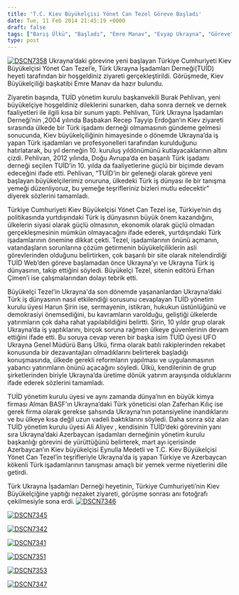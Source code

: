 ```yaml
---
title: 'T.C. Kiev Büyükelçisi Yönet Can Tezel Göreve Başladı'
date: Tue, 11 Feb 2014 21:45:19 +0000
draft: false
tags: ["Barış Ülkü", "Başladı", "Emre Manav", "Evyap Ukrayna", "Göreve", "harun şirin", "T.C Kiev Büyükelçisi", "TUİD (Türk Ukrayna İşadamları Derneği)", "Ufo Ukrayna", "Yönet Can Tezel", "Zaferhan Kılıç"]
type: post
---
```


[![DSCN7358](https://burakpehlivan.org/wp-content/uploads/2014/02/DSCN7358.jpg)](https://burakpehlivan.org/wp-content/uploads/2014/02/DSCN7358.jpg)
Ukrayna’daki görevine yeni başlayan Türkiye Cumhuriyeti Kiev Büyükelçisi Yönet Can Tezel’e, Türk Ukrayna İşadamları Derneği(TUİD) heyeti tarafından bir hoşgeldiniz ziyareti gerçekleştirildi. Görüşmede, Kiev Büyükelçiliği başkatibi Emre Manav da hazır bulundu. 

Ziyaretin başında, TUİD yönetim kurulu başkanvekili Burak Pehlivan, yeni büyükelçiye hoşgeldiniz dileklerini sunarken, daha sonra dernek ve dernek faaliyetleri ile ilgili kısa bir sunum yaptı. Pehlivan, Türk Ukrayna İşadamları Derneği’nin ,2004 yılında Başbakan Recep Tayyip Erdoğan’ın Kiev ziyareti sırasında ülkede bir Türk işadamı derneği olmamasının gündeme gelmesi sonucunda, Kiev büyükelçiliğinin himayesinde o dönemde Ukrayna’da iş yapan Türk işadamları ve profesyonelleri tarafından kurulduğunu hatırlatarak, bu yıl derneğin 10. kuruluş yıldönümünü kutlayacaklarının altını çizdi. Pehlivan, 2012 yılında, Doğu Avrupa’da en başarılı Türk işadamı derneği seçilen TUİD’in 10. yılda da faaliyetlerine güçlü bir biçimde devam edeceğini ifade etti. Pehlivan, “TUİD’in bir geleneği olarak göreve yeni başlayan büyükelçilerimiz onuruna, ülkedeki Türk iş dünyası ile bir tanışma yemeği düzenliyoruz, bu yemeğe teşrifleriniz bizleri mutlu edecektir” diyerek sözlerini tamamladı. 

Türkiye Cumhuriyeti Kiev Büyükelçisi Yönet Can Tezel ise, Türkiye’nin dış politikasında yurtdışındaki Türk iş dünyasının büyük önem kazandığını, ülkelerin siyasi olarak güçlü olmasının, ekonomik olarak güçlü olmadan gerçekleşmesinin mümkün olmayacağını ifade ederek, yurtdışındaki Türk işadamlarının önemine dikkat çekti. Tezel, işadamlarının önünü açmanın, vatandaşların sorunlarına çözüm getirmenin büyükelçiliklerin asli görevlerinden olduğunu belirtirken, çok başarılı bir site olarak nitelendirdiği TUİD Web’den göreve başlamadan önce Ukrayna’yı ve Ukrayna Türk iş dünyasının, takip ettiğini söyledi. Büyükelçi Tezel, sitenin editörü Erhan Çimen’i ise çalışmalarından dolayı tebrik etti.

Büyükelçi Tezel’in Ukrayna'da son dönemde yaşananlardan Ukrayna’daki Türk iş dünyasının nasıl etkilendiği sorusunu cevaplayan TUİD yönetim kurulu üyesi Harun Şirin ise, sermayenin, istikrarı, hukukun üstünlüğünü ve demokrasiyi önemsediğini, bu kavramların varolduğu, geliştiği ülkelerde yatırımların çok daha rahat yapılabildiğini belirtti. Şirin, 10 yıldır grup olarak Ukrayna’da iş yaptıklarını, birçok soruna rağmen ülkeye güvenlerinin devam ettiğini ifade etti. Bu soruya cevap veren bir başka isim TUİD üyesi UFO Ukrayna Genel Müdürü Barış Ülkü, firma olarak batılı rakiplerinden rekabet konusunda bir dezavantajları olmadıklarını belirterek başladığı konuşmasında, ülkede gerekli reformların yapılması ve uygulanmasının yabancı yatırımların önünü açacağını söyledi. Ülkü, kendilerinin de grup şirketlerinden biriyle Ukrayna’da üretime dönük yatırım arayışında olduklarını ifade ederek sözlerini tamamladı. 

TUİD yönetim kurulu üyesi ve aynı zamanda dünya’nın en büyük kimya firması Alman BASF’ın Ukrayna’daki Türk yöneticisi olan Zaferhan Kılıç ise gerek firma olarak gerekse şahsında Ukrayna’nın potansiyeline inandıklarını ve bu ülkeye kısa değil uzun vadeli baktıklarını söyledi. Daha sonra söz alan TUİD yönetim kurulu üyesi Ali Aliyev , kendisinin TUİD’deki görevinin yanı sıra Ukrayna’daki Azerbaycan işadamları derneğinin yönetim kurulu başkanlığı görevini de yürüttüğünü belirterek, mart ayı içerisinde Azerbaycan’ın Kiev büyükelçisi Eynulla Medetli ve T.C. Kiev Büyükelçisi Yönet Can Tezel’in teşrifleriyle Ukrayna’da iş yapan Türkiye ve Azerbaycan kökenli Türk işadamlarının tanışması amaçlı bir yemek verme niyetlerini dile getirdi. 

Türk Ukrayna İşadamları Derneği heyetinin, Türkiye Cumhuriyeti’nin Kiev Büyükelçiğine yaptığı nezaket ziyareti, görüşme sonrası anı fotoğrafı çekilmesiyle sona erdi. 
[![DSCN7346](https://burakpehlivan.org/wp-content/uploads/2014/02/DSCN7346.jpg)](https://burakpehlivan.org/wp-content/uploads/2014/02/DSCN7346.jpg)

[![DSCN7345](https://burakpehlivan.org/wp-content/uploads/2014/02/DSCN7345.jpg)](https://burakpehlivan.org/wp-content/uploads/2014/02/DSCN7345.jpg)

[![DSCN7342](https://burakpehlivan.org/wp-content/uploads/2014/02/DSCN7342.jpg)](https://burakpehlivan.org/wp-content/uploads/2014/02/DSCN7342.jpg)

[![DSCN7341](https://burakpehlivan.org/wp-content/uploads/2014/02/DSCN7341.jpg)](https://burakpehlivan.org/wp-content/uploads/2014/02/DSCN7341.jpg)

[![DSCN7351](https://burakpehlivan.org/wp-content/uploads/2014/02/DSCN7351.jpg)](https://burakpehlivan.org/wp-content/uploads/2014/02/DSCN7351.jpg)

[![DSCN7353](https://burakpehlivan.org/wp-content/uploads/2014/02/DSCN7353.jpg)](https://burakpehlivan.org/wp-content/uploads/2014/02/DSCN7353.jpg)

[![DSCN7347](https://burakpehlivan.org/wp-content/uploads/2014/02/DSCN7347.jpg)](https://burakpehlivan.org/wp-content/uploads/2014/02/DSCN7347.jpg)